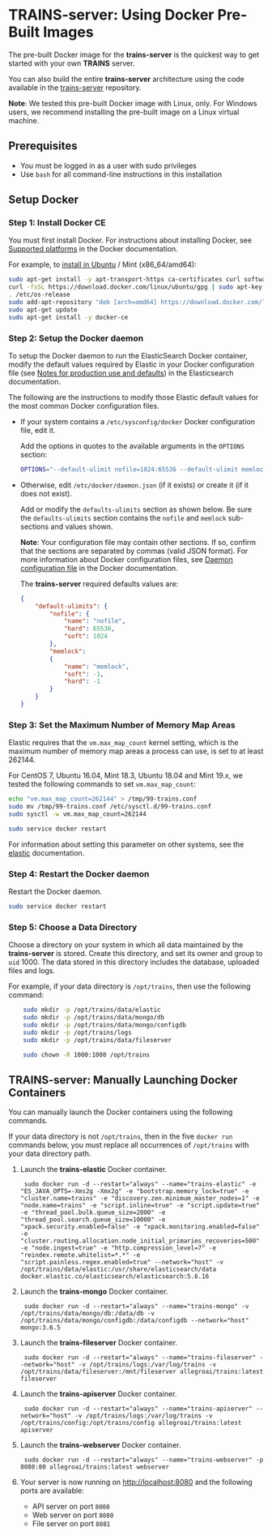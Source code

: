 # TRAINS-server: Using Docker Pre-Built Images

The pre-built Docker image for the **trains-server** is the quickest way to get started with your own **TRAINS** server. 

You can also build the entire **trains-server** architecture using the code available in the [trains-server](https://github.com/allegroai/trains-server) repository.

**Note**: We tested this pre-built Docker image with Linux, only. For Windows users, we recommend installing the pre-built image on a Linux virtual machine.

## Prerequisites

* You must be logged in as a user with sudo privileges
* Use `bash` for all command-line instructions in this installation

## Setup Docker

### Step 1: Install Docker CE

You must first install Docker. For instructions about installing Docker, see [Supported platforms](https://docs.docker.com/install//#support) in the Docker documentation.

For example, to [install in Ubuntu](https://docs.docker.com/install/linux/docker-ce/ubuntu/) / Mint (x86_64/amd64):

```bash
sudo apt-get install -y apt-transport-https ca-certificates curl software-properties-common
curl -fsSL https://download.docker.com/linux/ubuntu/gpg | sudo apt-key add -
. /etc/os-release
sudo add-apt-repository "deb [arch=amd64] https://download.docker.com/linux/ubuntu $UBUNTU_CODENAME stable"
sudo apt-get update
sudo apt-get install -y docker-ce
```

### Step 2: Setup the Docker daemon

To setup the Docker daemon to run the ElasticSearch Docker container, 
modify the default values required by Elastic in your Docker configuration file (see [Notes for production use and defaults](https://www.elastic.co/guide/en/elasticsearch/reference/master/docker.html#_notes_for_production_use_and_defaults)) in the Elasticsearch documentation.

The following are the instructions to modify those Elastic default values for the most common Docker configuration files.

* If your system contains a `/etc/sysconfig/docker` Docker configuration file, edit it.

    Add the options in quotes to the available arguments in the `OPTIONS` section:

    ```bash
    OPTIONS="--default-ulimit nofile=1024:65536 --default-ulimit memlock=-1:-1"
    ```

* Otherwise, edit `/etc/docker/daemon.json` (if it exists) or create it (if it does not exist).

    Add or modify the `defaults-ulimits` section as shown below. Be sure the `defaults-ulimits` section contains the `nofile` and `memlock` sub-sections and values shown.

    **Note**: Your configuration file may contain other sections. If so, confirm that the sections are separated by commas (valid JSON format). For more information about Docker configuration files, see [Daemon configuration file](https://docs.docker.com/engine/reference/commandline/dockerd/#daemon-configuration-file) in the Docker documentation.

    The **trains-server** required defaults values are:

    ```json
    {
        "default-ulimits": {
            "nofile": {
                "name": "nofile",
                "hard": 65536,
                "soft": 1024
            },
            "memlock":
            {
                "name": "memlock",
                "soft": -1,
                "hard": -1
            }
        }
    }
    ```

### Step 3: Set the Maximum Number of Memory Map Areas

Elastic requires that the `vm.max_map_count` kernel setting, which is the maximum number of memory map areas a process can use, is set to at least 262144.

For CentOS 7, Ubuntu 16.04, Mint 18.3, Ubuntu 18.04 and Mint 19.x, we tested the following commands to set `vm.max_map_count`:

```bash
echo "vm.max_map_count=262144" > /tmp/99-trains.conf
sudo mv /tmp/99-trains.conf /etc/sysctl.d/99-trains.conf
sudo sysctl -w vm.max_map_count=262144

sudo service docker restart
```

For information about setting this parameter on other systems, see the [elastic](https://www.elastic.co/guide/en/elasticsearch/reference/current/docker.html#docker-cli-run-prod-mode) documentation.

### Step 4: Restart the Docker daemon

Restart the Docker daemon.

```bash
sudo service docker restart
```

### Step 5: Choose a Data Directory

Choose a directory on your system in which all data maintained by the **trains-server** is stored.
Create this directory, and set its owner and group to `uid` 1000. The data stored in this directory includes the database, uploaded files and logs.

For example, if your data directory is `/opt/trains`, then use the following command:

```bash
    sudo mkdir -p /opt/trains/data/elastic
    sudo mkdir -p /opt/trains/data/mongo/db
    sudo mkdir -p /opt/trains/data/mongo/configdb
    sudo mkdir -p /opt/trains/logs
    sudo mkdir -p /opt/trains/data/fileserver

    sudo chown -R 1000:1000 /opt/trains
```

## TRAINS-server: Manually Launching Docker Containers

You can manually launch the Docker containers using the following commands.

If your data directory is not `/opt/trains`, then in the five `docker run` commands below, you must replace all occurrences of `/opt/trains` with your data directory path.

1. Launch the **trains-elastic** Docker container.

        sudo docker run -d --restart="always" --name="trains-elastic" -e "ES_JAVA_OPTS=-Xms2g -Xmx2g" -e "bootstrap.memory_lock=true" -e "cluster.name=trains" -e "discovery.zen.minimum_master_nodes=1" -e "node.name=trains" -e "script.inline=true" -e "script.update=true" -e "thread_pool.bulk.queue_size=2000" -e "thread_pool.search.queue_size=10000" -e "xpack.security.enabled=false" -e "xpack.monitoring.enabled=false" -e "cluster.routing.allocation.node_initial_primaries_recoveries=500" -e "node.ingest=true" -e "http.compression_level=7" -e "reindex.remote.whitelist=*.*" -e "script.painless.regex.enabled=true" --network="host" -v /opt/trains/data/elastic:/usr/share/elasticsearch/data docker.elastic.co/elasticsearch/elasticsearch:5.6.16

1. Launch the **trains-mongo** Docker container. 

        sudo docker run -d --restart="always" --name="trains-mongo" -v /opt/trains/data/mongo/db:/data/db -v /opt/trains/data/mongo/configdb:/data/configdb --network="host" mongo:3.6.5

1. Launch the **trains-fileserver** Docker container. 

        sudo docker run -d --restart="always" --name="trains-fileserver" --network="host" -v /opt/trains/logs:/var/log/trains -v /opt/trains/data/fileserver:/mnt/fileserver allegroai/trains:latest fileserver

1. Launch the **trains-apiserver** Docker container. 

        sudo docker run -d --restart="always" --name="trains-apiserver" --network="host" -v /opt/trains/logs:/var/log/trains -v /opt/trains/config:/opt/trains/config allegroai/trains:latest apiserver

1. Launch the **trains-webserver** Docker container. 

        sudo docker run -d --restart="always" --name="trains-webserver" -p 8080:80 allegroai/trains:latest webserver
        
1. Your server is now running on [http://localhost:8080](http://localhost:8080) and the following ports are available:
    
    * API server on port `8008`
    * Web server on port `8080`
    * File server on port `8081`
